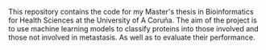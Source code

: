 This repository contains the code for my Master's thesis in Bioinformatics for Health Sciences at the University of A Coruña. The aim of the project is to use machine learning models to classify proteins into those involved and those not involved in metastasis. As well as to evaluate their performance.
